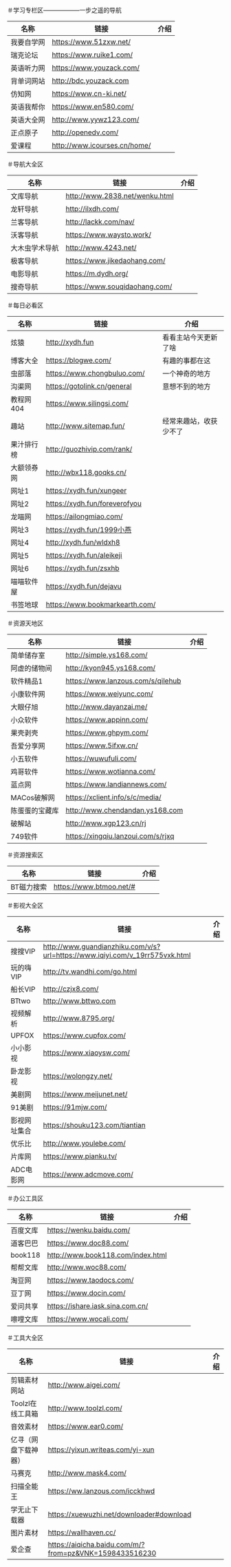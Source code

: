 
＃学习专栏区——————一步之遥的导航

| 名称| 链接| 介绍|
| ---- | ---- | ---- |
| 我要自学网| https://www.51zxw.net/ | |
| 瑞克论坛| https://www.ruike1.com/ | |
| 英语听力网| https://www.youzack.com/ | |
| 背单词网站| http://bdc.youzack.com | |
| 仿知网| https://www.cn-ki.net/ | |
| 英语我帮你| https://www.en580.com/ | |
| 英语大全网| http://www.yywz123.com/ | |
| 正点原子| http://openedv.com/ | |
| 爱课程| http://www.icourses.cn/home/ | |

＃导航大全区

| 名称| 链接| 介绍|
| ---- | ---- | ---- |
| 文库导航| http://www.2838.net/wenku.html | |
| 龙轩导航| http://ilxdh.com/ | |
| 兰客导航| http://lackk.com/nav/ | |
| 沃客导航| https://www.waysto.work/ | |
| 大木虫学术导航| http://www.4243.net/ | |
| 极客导航| https://www.jikedaohang.com/ | |
| 电影导航| https://m.dydh.org/ | |
| 搜奇导航| https://www.souqidaohang.com/ | |

＃每日必看区

| 名称| 链接| 介绍|
| ---- | ---- | ---- |
| 炫猿| http://xydh.fun | 看看主站今天更新了啥|
| 博客大全| https://blogwe.com/ | 有趣的事都在这|
| 虫部落| https://www.chongbuluo.com/ | 一个神奇的地方|
| 沟渠网| https://gotolink.cn/general | 意想不到的地方|
| 教程网404 | https://www.silingsi.com/ | |
| 趣站| http://www.sitemap.fun/ | 经常来趣站，收获少不了|
| 果汁排行榜| http://guozhivip.com/rank/ | |
| 大额领券网| http://wbx118.goqks.cn/ | |
| 网址1 | https://xydh.fun/xungeer | |
| 网址2 | https://xydh.fun/foreverofyou | |
| 龙喵网| https://ailongmiao.com/ | |
| 网址3 | https://xydh.fun/1999小燕| |
| 网址4 | http://xydh.fun/wldxh8 | |
| 网址5 | https://xydh.fun/aleikeji | |
| 网址6 | https://xydh.fun/zsxhb | |
| 喵喵软件屋| https://xydh.fun/dejavu | |
| 书签地球| https://www.bookmarkearth.com/ | |

＃资源天地区

| 名称| 链接| 介绍|
| ---- | ---- | ---- |
| 简单储存室| http://simple.ys168.com/ | |
| 阿虚的储物间| http://kyon945.ys168.com/ | |
| 软件精品1 | https://www.lanzous.com/s/qilehub | |
| 小康软件网| https://www.weiyunc.com/ | |
| 大眼仔旭| http://www.dayanzai.me/ | |
| 小众软件| https://www.appinn.com/ | |
| 果壳剥壳| https://www.ghpym.com/ | |
| 吾爱分享网| https://www.5ifxw.cn/ | |
| 小五软件| https://wuwufuli.com/ | |
| 鸡哥软件| https://www.wotianna.com/ | |
| 蓝点网| https://www.landiannews.com/ | |
| MACos破解网| https://xclient.info/s/c/media/ | |
| 陈蛋蛋的宝藏库| http://www.chendandan.ys168.com | |
| 破解站| http://www.xgp123.cn/rj | |
| 749软件| https://xingqiu.lanzoui.c​​om/s/rjxq | |

＃资源搜索区

| 名称| 链接| 介绍|
| ---- | ---- | ---- |
| BT磁力搜索| https://www.btmoo.net/# | |

＃影视大全区

| 名称| 链接| 介绍|
| ---- | ---- | ---- |
| 搜搜VIP | http://www.guandianzhiku.com/v/s?url=https://www.iqiyi.com/v_19rr575vxk.html | |
| 玩的嗨VIP | http://tv.wandhi.com/go.html | |
| 船长VIP | http://czjx8.com/ | |
| BTtwo | http://www.bttwo.com | |
| 视频解析| http://www.8795.org/ | |
| UPFOX | https://www.cupfox.com/ | |
| 小小影视| https://www.xiaoysw.com/ | |
| 卧龙影视| https://wolongzy.net/ | |
| 美剧网| https://www.meijunet.net/ | |
| 91美剧| https://91mjw.com/ | |
| 影视网址集合| https://shouku123.com/tiantian | |
| 优乐比| http://www.youlebe.com/ | |
| 片库网| https://www.pianku.tv/ | |
| ADC电影网| https://www.adcmove.com/ | |

＃办公工具区

| 名称| 链接| 介绍|
| ---- | ---- | ---- |
| 百度文库| https://wenku.baidu.com/ | |
| 道客巴巴| https://www.doc88.com/ | |
| book118 | http://www.book118.com/index.html | |
| 帮帮文库| http://www.woc88.com/ | |
| 淘豆网| https://www.taodocs.com/ | |
| 豆丁网| https://www.docin.com/ | |
| 爱问共享| https://ishare.iask.sina.com.cn/ | |
| 嚓哩文库| https://www.wocali.com/ | |

＃工具大全区

| 名称| 链接| 介绍|
| ---- | ---- | ---- |
| 剪辑素材网站| http://www.aigei.com/ | |
| Toolzl在线工具箱| http://www.toolzl.com/ | |
| 音效素材| https://www.ear0.com/ | |
| 亿寻（网盘下载神器）| https://yixun.writeas.com/yi-xun | |
| 马赛克| http://www.mask4.com/ | |
| 扫描全能王| https://ww.lanzous.com/icckhwd | |
| 学无止下载器| https://xuewuzhi.net/downloader#download | |
| 图片素材| https://wallhaven.cc/ | |
| 爱企查| https://aiqicha.baidu.com/m/?from=pz&VNK=1598433516230 | |